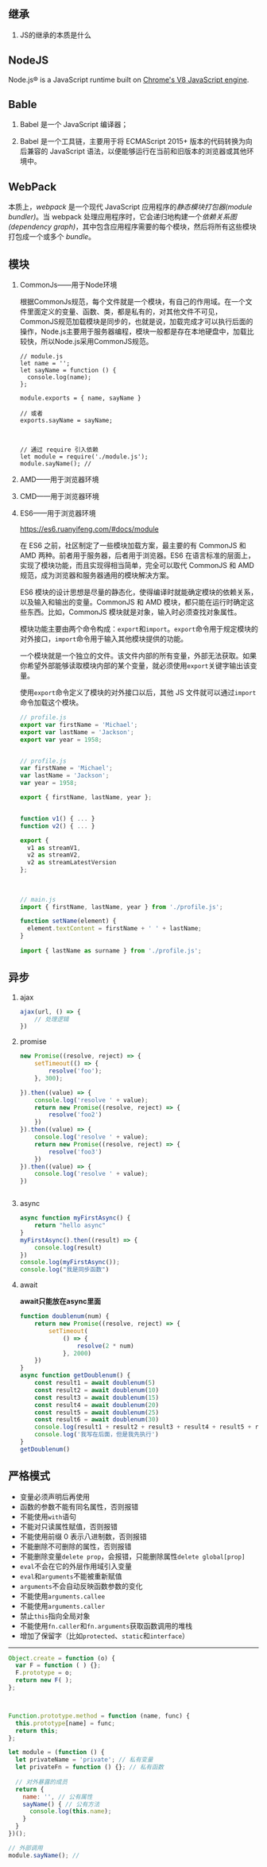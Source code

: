 





## 继承

1. JS的继承的本质是什么



## NodeJS

Node.js® is a JavaScript runtime built on [Chrome's V8 JavaScript engine](https://v8.dev/).



## Bable

1. Babel 是一个 JavaScript 编译器；

2. Babel 是一个工具链，主要用于将 ECMAScript 2015+ 版本的代码转换为向后兼容的 JavaScript 语法，以便能够运行在当前和旧版本的浏览器或其他环境中。



## WebPack

本质上，*webpack* 是一个现代 JavaScript 应用程序的*静态模块打包器(module bundler)*。当 webpack 处理应用程序时，它会递归地构建一个*依赖关系图(dependency graph)*，其中包含应用程序需要的每个模块，然后将所有这些模块打包成一个或多个 *bundle*。



## 模块

1. CommonJs——用于Node环境

   根据CommonJs规范，每个文件就是一个模块，有自己的作用域。在一个文件里面定义的变量、函数、类，都是私有的，对其他文件不可见，CommonJS规范加载模块是同步的，也就是说，加载完成才可以执行后面的操作，Node.js主要用于服务器编程，模块一般都是存在本地硬盘中，加载比较快，所以Node.js采用CommonJS规范。

   ```JS
   // module.js
   let name = '';
   let sayName = function () {
     console.log(name);
   };
   
   module.exports = { name, sayName }
   
   // 或者
   exports.sayName = sayName;
   
   
   
   // 通过 require 引入依赖
   let module = require('./module.js');
   module.sayName(); // 
   ```

2. AMD——用于浏览器环境

3. CMD——用于浏览器环境

4. ES6——用于浏览器环境

   https://es6.ruanyifeng.com/#docs/module

   在 ES6 之前，社区制定了一些模块加载方案，最主要的有 CommonJS 和 AMD 两种。前者用于服务器，后者用于浏览器。ES6 在语言标准的层面上，实现了模块功能，而且实现得相当简单，完全可以取代 CommonJS 和 AMD 规范，成为浏览器和服务器通用的模块解决方案。

   ES6 模块的设计思想是尽量的静态化，使得编译时就能确定模块的依赖关系，以及输入和输出的变量。CommonJS 和 AMD 模块，都只能在运行时确定这些东西。比如，CommonJS 模块就是对象，输入时必须查找对象属性。

   模块功能主要由两个命令构成：`export`和`import`。`export`命令用于规定模块的对外接口，`import`命令用于输入其他模块提供的功能。

   一个模块就是一个独立的文件。该文件内部的所有变量，外部无法获取。如果你希望外部能够读取模块内部的某个变量，就必须使用`export`关键字输出该变量。

   使用`export`命令定义了模块的对外接口以后，其他 JS 文件就可以通过`import`命令加载这个模块。

   ```js
   // profile.js
   export var firstName = 'Michael';
   export var lastName = 'Jackson';
   export var year = 1958;
   
   
   // profile.js
   var firstName = 'Michael';
   var lastName = 'Jackson';
   var year = 1958;
   
   export { firstName, lastName, year };
   
   
   function v1() { ... }
   function v2() { ... }
   
   export {
     v1 as streamV1,
     v2 as streamV2,
     v2 as streamLatestVersion
   };
                  
                  
                  
   // main.js
   import { firstName, lastName, year } from './profile.js';
   
   function setName(element) {
     element.textContent = firstName + ' ' + lastName;
   }
                  
   import { lastName as surname } from './profile.js';
   ```



## 异步

1. ajax

   ```js
   ajax(url, () => {
       // 处理逻辑
   })
   ```

2. promise

   ```js
   new Promise((resolve, reject) => {
       setTimeout(() => {
           resolve('foo');
       }, 300);
   
   }).then((value) => {
       console.log('resolve ' + value);
       return new Promise((resolve, reject) => {
           resolve('foo2')
       })
   }).then((value) => {
       console.log('resolve ' + value);
       return new Promise((resolve, reject) => {
           resolve('foo3')
       })
   }).then((value) => {
       console.log('resolve ' + value);
   })
   
   
   
   ```

   

3. async

   ```js
   async function myFirstAsync() {
       return "hello async"
   }
   myFirstAsync().then((result) => {
       console.log(result)
   })
   console.log(myFirstAsync());
   console.log("我是同步函数")
   ```

4. await

   **await只能放在async里面**

   ```js
   function doublenum(num) {
       return new Promise((resolve, reject) => {
           setTimeout(
               () => {
                   resolve(2 * num)
               }, 2000)
       })
   }
   async function getDoublenum() {
       const result1 = await doublenum(5)
       const result2 = await doublenum(10)
       const result3 = await doublenum(15)
       const result4 = await doublenum(20)
       const result5 = await doublenum(25)
       const result6 = await doublenum(30)
       console.log(result1 + result2 + result3 + result4 + result5 + result6)
       console.log('我写在后面，但是我先执行')
   }
   getDoublenum()
   ```

   

## 严格模式

- 变量必须声明后再使用
- 函数的参数不能有同名属性，否则报错
- 不能使用`with`语句
- 不能对只读属性赋值，否则报错
- 不能使用前缀 0 表示八进制数，否则报错
- 不能删除不可删除的属性，否则报错
- 不能删除变量`delete prop`，会报错，只能删除属性`delete global[prop]`
- `eval`不会在它的外层作用域引入变量
- `eval`和`arguments`不能被重新赋值
- `arguments`不会自动反映函数参数的变化
- 不能使用`arguments.callee`
- 不能使用`arguments.caller`
- 禁止`this`指向全局对象
- 不能使用`fn.caller`和`fn.arguments`获取函数调用的堆栈
- 增加了保留字（比如`protected`、`static`和`interface`）



























---



```js
Object.create = function (o) {
  var F = function ( ) {};
  F.prototype = o;
  return new F( );
};



Function.prototype.method = function (name, func) {
  this.prototype[name] = func;
  return this;
};
```









```js
let module = (function () {
  let privateName = 'private'; // 私有变量
  let privateFn = function () {}; // 私有函数
  
  // 对外暴露的成员
  return {
    name: '', // 公有属性
    sayName() { // 公有方法
      console.log(this.name);
    }
  }
})();

// 外部调用
module.sayName(); // 
```



